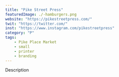 ```yaml
---
title: "Pike Street Press"
featuredImage: ./-hamburgers.png
website: "https://pikestreetpress.com/"
twit: "https://twitter.com/"
inst: "https://www.instagram.com/pikestreetpress"
category: "P"
tags:
    - Pike Place Market
    - small
    - printer
    - branding
---
```


Description

